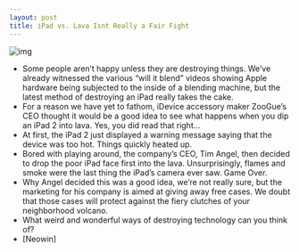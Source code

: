 ```yaml
---
layout: post
title: iPad vs. Lava Isnt Really a Fair Fight
---
```

![img](http://media.idownloadblog.com/wp-content/uploads/2011/12/lava-ipad.jpg)
* Some people aren’t happy unless they are destroying things. We’ve already witnessed the various “will it blend” videos showing Apple hardware being subjected to the inside of a blending machine, but the latest method of destroying an iPad really takes the cake.
* For a reason we have yet to fathom, iDevice accessory maker ZooGue’s CEO thought it would be a good idea to see what happens when you dip an iPad 2 into lava. Yes, you did read that right…
* At first, the iPad 2 just displayed a warning message saying that the device was too hot. Things quickly heated up.
* Bored with playing around, the company’s CEO, Tim Angel, then decided to drop the poor iPad face first into the lava. Unsurprisingly, flames and smoke were the last thing the iPad’s camera ever saw. Game Over.
* Why Angel decided this was a good idea, we’re not really sure, but the marketing for his company is aimed at giving away free cases. We doubt that those cases will protect against the fiery clutches of your neighborhood volcano.
* What weird and wonderful ways of destroying technology can you think of?
* [Neowin]

